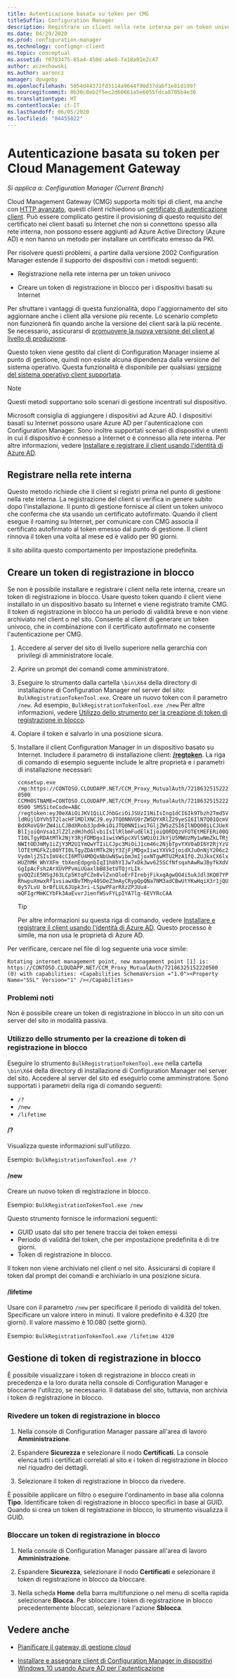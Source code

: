 ```yaml
---
title: Autenticazione basata su token per CMG
titleSuffix: Configuration Manager
description: Registrare un client nella rete interna per un token univoco o creare un token di registrazione in blocco per i dispositivi basati su Internet.
ms.date: 04/29/2020
ms.prod: configuration-manager
ms.technology: configmgr-client
ms.topic: conceptual
ms.assetid: f0703475-85a4-450d-a4e8-7a18a01e2c47
author: aczechowski
ms.author: aaroncz
manager: dougeby
ms.openlocfilehash: 5054d44371fd3114a9644f90d37dabf1e81d1997
ms.sourcegitcommit: 0b30c8eb2f5ec2d60661a5e6055fdca8705b4e36
ms.translationtype: HT
ms.contentlocale: it-IT
ms.lasthandoff: 06/05/2020
ms.locfileid: "84455022"
---
```

# <a name="token-based-authentication-for-cloud-management-gateway"></a>Autenticazione basata su token per Cloud Management Gateway

*Si applica a: Configuration Manager (Current Branch)*

<!--5686290-->

Cloud Management Gateway (CMG) supporta molti tipi di client, ma anche con [HTTP avanzato](../../plan-design/hierarchy/enhanced-http.md), questi client richiedono un [certificato di autenticazione client](../manage/cmg/certificates-for-cloud-management-gateway.md#for-internet-based-clients-communicating-with-the-cloud-management-gateway). Può essere complicato gestire il provisioning di questo requisito del certificato nei client basati su Internet che non si connettono spesso alla rete interna, non possono essere aggiunti ad Azure Active Directory (Azure AD) e non hanno un metodo per installare un certificato emesso da PKI.

Per risolvere questi problemi, a partire dalla versione 2002 Configuration Manager estende il supporto dei dispositivi con i metodi seguenti:

- Registrazione nella rete interna per un token univoco

- Creare un token di registrazione in blocco per i dispositivi basati su Internet

Per sfruttare i vantaggi di questa funzionalità, dopo l'aggiornamento del sito aggiornare anche i client alla versione più recente. Lo scenario completo non funzionerà fin quando anche la versione del client sarà la più recente. Se necessario, assicurarsi di [promuovere la nuova versione del client al livello di produzione](../manage/upgrade/test-client-upgrades.md#to-promote-the-new-client-to-production).

Questo token viene gestito dal client di Configuration Manager insieme al punto di gestione, quindi non esiste alcuna dipendenza dalla versione del sistema operativo. Questa funzionalità è disponibile per qualsiasi [versione del sistema operativo client supportata](../../plan-design/configs/supported-operating-systems-for-clients-and-devices.md).

> [!NOTE]
> Questi metodi supportano solo scenari di gestione incentrati sul dispositivo.
>
> Microsoft consiglia di aggiungere i dispositivi ad Azure AD. I dispositivi basati su Internet possono usare Azure AD per l'autenticazione con Configuration Manager. Sono inoltre supportati scenari di dispositivi e utenti in cui il dispositivo è connesso a Internet o è connesso alla rete interna. Per altre informazioni, vedere [Installare e registrare il client usando l'identità di Azure AD](deploy-clients-cmg-azure.md#install-and-register-the-client-using-azure-ad-identity).

## <a name="register-on-the-internal-network"></a>Registrare nella rete interna

Questo metodo richiede che il client si registri prima nel punto di gestione nella rete interna. La registrazione del client si verifica in genere subito dopo l'installazione. Il punto di gestione fornisce al client un token univoco che conferma che sta usando un certificato autofirmato. Quando il client esegue il roaming su Internet, per comunicare con CMG associa il certificato autofirmato al token emesso dal punto di gestione. Il client rinnova il token una volta al mese ed è valido per 90 giorni.

Il sito abilita questo comportamento per impostazione predefinita.

## <a name="create-a-bulk-registration-token"></a>Creare un token di registrazione in blocco

Se non è possibile installare e registrare i client nella rete interna, creare un token di registrazione in blocco. Usare questo token quando il client viene installato in un dispositivo basato su Internet e viene registrato tramite CMG. Il token di registrazione in blocco ha un periodo di validità breve e non viene archiviato nel client o nel sito. Consente al client di generare un token univoco, che in combinazione con il certificato autofirmato ne consente l'autenticazione per CMG.

1. Accedere al server del sito di livello superiore nella gerarchia con privilegi di amministratore locale.

1. Aprire un prompt dei comandi come amministratore.

1. Eseguire lo strumento dalla cartella `\bin\X64` della directory di installazione di Configuration Manager nel server del sito: `BulkRegistrationTokenTool.exe`. Creare un nuovo token con il parametro `/new`. Ad esempio, `BulkRegistrationTokenTool.exe /new` Per altre informazioni, vedere [Utilizzo dello strumento per la creazione di token di registrazione in blocco](#bulk-registration-token-tool-usage).

1. Copiare il token e salvarlo in una posizione sicura.

1. Installare il client Configuration Manager in un dispositivo basato su Internet. Includere il parametro di installazione client: [ **/regtoken**](about-client-installation-properties.md#regtoken). La riga di comando di esempio seguente include le altre proprietà e i parametri di installazione necessari:

    `ccmsetup.exe /mp:https://CONTOSO.CLOUDAPP.NET/CCM_Proxy_MutualAuth/72186325152220500 CCMHOSTNAME=CONTOSO.CLOUDAPP.NET/CCM_Proxy_MutualAuth/72186325152220500 SMSSiteCode=ABC /regtoken:eyJ0eXAiOiJKV1QiLCJhbGciOiJSUzI1NiIsIng1dCI6Ik9Tbzh2Tmd5VldRUjlDYVh5T2lacHFlMDlXNCJ9.eyJTQ0NNVG9rZW5DYXRlZ29yeSI6IlN7Q01QcmVBdXRoVG9rZW4iLCJBdXRob3JpdHkiOiJTQ0NNIiwiTGljZW5zZSI6IlNDQ00iLCJUeXBlIjoiQnVsa1JlZ2lzdHJhdGlvbiIsIlRlbmFudElkIjoiQ0RDQzVFOTEtMEFERi00QTI0LTgyRDAtMTk2NjY3RjFDMDgxIiwiVW5pcXVlSWQiOiJkYjU5MWUzMy1wNmZkLTRjNWItODJmMy1iZjY3M2U1YmQwYTIiLCJpc3MiOiJ1cm46c2NjbTpvYXV0aDI6Y2RjYzVlOTEtMGFkZi00YTI0LTgyZDAtMTk2NjY3ZjFjMDgxIiwiYXVkIjoidXJuOnNjY206c2VydmljZSIsImV4cCI6MTU4MDQxNbUwNSwibmJmIjoxNTgwMTU2MzA1fQ.ZUJkxCX6lxHUZhMH_WhYXFm_tbXenEdpgnbIqI1h8hYIJw7xDk3wv625SCfNfsqxhAwRwJByfkXdVGgIpAcFshzArXUVPPvmiUGaxlbB83etUTQjrLIk-gvQQZiE5NSgJ63LCp5KtqFCZe8vlZxnOloErFIrebjFikxqAgwOO4i5ukJdl3KQ07YPRhwpuXmwxRf1vsiawXBvTMhy40SOeZ3mAyCRypQpQNa7NM3adCBwUtYKwHqiX3r1jQU0y57LvU_brBfLUL6JUpk3ri-LSpwPFarRXzZPJUu4-mQFIgrMmKCYbFk3AaEvvrJienfWSvFYLpIYA7lg-6EVYRcCAA`

    > [!TIP]
    > Per altre informazioni su questa riga di comando, vedere [Installare e registrare il client usando l'identità di Azure AD](deploy-clients-cmg-azure.md#install-and-register-the-client-using-azure-ad-identity). Questo processo è simile, ma non usa le proprietà di Azure AD.

Per verificare, cercare nel file di log seguente una voce simile:<!-- bug 7357499 -->

```ClientLocation.log
Rotating internet management point, new management point [1] is: https://CONTOSO.CLOUDAPP.NET/CCM_Proxy_MutualAuth/72186325152220500 (0) with capabilities: <Capabilities SchemaVersion ="1.0"><Property Name="SSL" Version="1" /></Capabilities>
```

### <a name="known-issues"></a>Problemi noti

Non è possibile creare un token di registrazione in blocco in un sito con un server del sito in modalità passiva.<!-- 6399087 -->

### <a name="bulk-registration-token-tool-usage"></a>Utilizzo dello strumento per la creazione di token di registrazione in blocco

Eseguire lo strumento `BulkRegistrationTokenTool.exe` nella cartella `\bin\X64` della directory di installazione di Configuration Manager nel server del sito. Accedere al server del sito ed eseguirlo come amministratore. Sono supportati i parametri della riga di comando seguenti:

- `/?`
- `/new`
- `/lifetime`

#### <a name=""></a>/?

Visualizza queste informazioni sull'utilizzo.

Esempio: `BulkRegistrationTokenTool.exe /?`

#### <a name="new"></a>/new

Creare un nuovo token di registrazione in blocco.

Esempio: `BulkRegistrationTokenTool.exe /new`

Questo strumento fornisce le informazioni seguenti:
  
- GUID usato dal sito per tenere traccia dei token emessi
- Periodo di validità del token, che per impostazione predefinita è di tre giorni.
- Token di registrazione in blocco.

Il token non viene archiviato nel client o nel sito. Assicurarsi di copiare il token dal prompt dei comandi e archiviarlo in una posizione sicura.

#### <a name="lifetime"></a>/lifetime

Usare con il parametro `/new` per specificare il periodo di validità del token. Specificare un valore intero in minuti. Il valore predefinito è 4.320 (tre giorni). Il valore massimo è 10.080 (sette giorni).

Esempio: `BulkRegistrationTokenTool.exe /lifetime 4320`

## <a name="bulk-registration-token-management"></a>Gestione di token di registrazione in blocco

È possibile visualizzare i token di registrazione in blocco creati in precedenza e la loro durata nella console di Configuration Manager e bloccarne l'utilizzo, se necessario. Il database del sito, tuttavia, non archivia i token di registrazione in blocco.

### <a name="review-a-bulk-registration-token"></a>Rivedere un token di registrazione in blocco

1. Nella console di Configuration Manager passare all'area di lavoro **Amministrazione**.

2. Espandere **Sicurezza** e selezionare il nodo **Certificati**. La console elenca tutti i certificati correlati al sito e i token di registrazione in blocco nel riquadro dei dettagli.

3. Selezionare il token di registrazione in blocco da rivedere.

È possibile applicare un filtro o eseguire l'ordinamento in base alla colonna **Tipo**. Identificare token di registrazione in blocco specifici in base al GUID. Quando si crea un token di registrazione in blocco, lo strumento visualizza il GUID.

### <a name="block-a-bulk-registration-token"></a>Bloccare un token di registrazione in blocco

1. Nella console di Configuration Manager passare all'area di lavoro **Amministrazione**.

2. Espandere **Sicurezza**, selezionare il nodo **Certificati** e selezionare il token di registrazione in blocco da bloccare.

3. Nella scheda **Home** della barra multifunzione o nel menu di scelta rapida selezionare **Blocca**. Per sbloccare i token di registrazione in blocco precedentemente bloccati, selezionare l'azione **Sblocca**.

## <a name="see-also"></a>Vedere anche

- [Pianificare il gateway di gestione cloud](../manage/cmg/plan-cloud-management-gateway.md)

- [Installare e assegnare client di Configuration Manager in dispositivi Windows 10 usando Azure AD per l'autenticazione](deploy-clients-cmg-azure.md)
